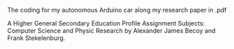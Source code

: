 The coding for my autonomous Arduino car along my research paper in .pdf

A Higher General Secondary Education Profile Assignment
Subjects: Computer Science and Physic
Research by Alexander James Becoy and Frank Stekelenburg.
